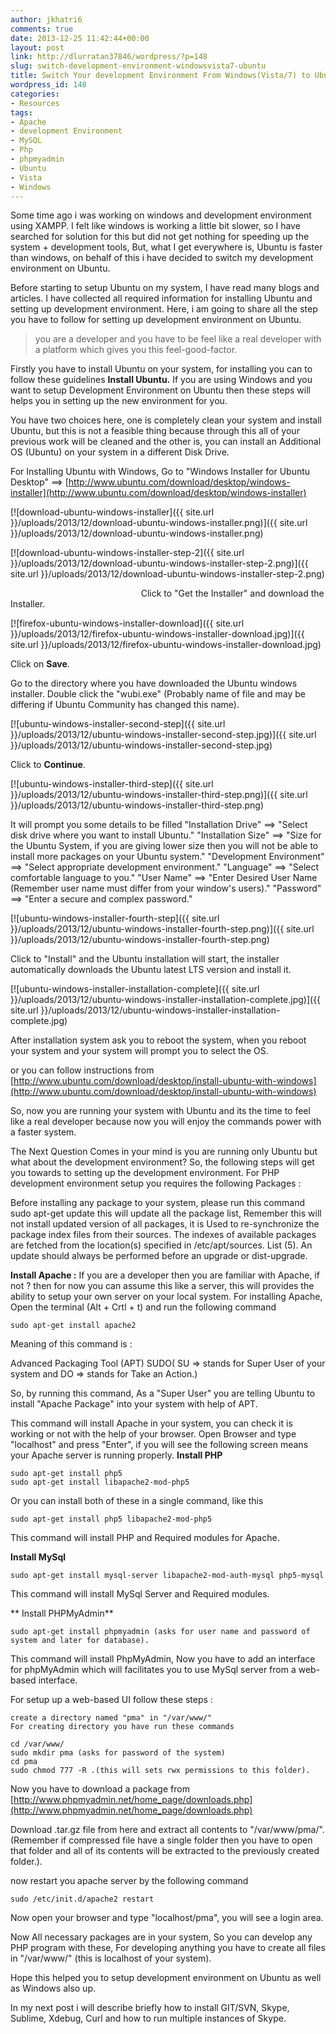 ```yaml
---
author: jkhatri6
comments: true
date: 2013-12-25 11:42:44+00:00
layout: post
link: http://dlurratan37846/wordpress/?p=148
slug: switch-development-environment-windowsvista7-ubuntu
title: Switch Your development Environment From Windows(Vista/7) to Ubuntu
wordpress_id: 148
categories:
- Resources
tags:
- Apache
- development Environment
- MySQL
- Php
- phpmyadmin
- Ubuntu
- Vista
- Windows
---
```


Some time ago i was working on windows and development environment using XAMPP. I felt like windows is working a little bit slower, so I have searched for solution for this but did not get nothing for speeding up the system + development tools, But, what I get everywhere is, Ubuntu is faster than windows, on behalf of this i have decided to switch my development environment on Ubuntu.

Before starting to setup Ubuntu on my system, I have read many blogs and articles. I have collected all required information for installing Ubuntu and setting up development environment. Here, i am going to share all the step you have to follow for setting up development environment on Ubuntu.


<blockquote>you are a developer and you have to be feel like a real developer with a platform which gives you this feel-good-factor.</blockquote>


Firstly you have to install Ubuntu on your system, for installing you can to follow these guidelines
**Install Ubuntu.**
If you are using Windows and you want to setup Development Environment on Ubuntu then these steps will helps you in setting up the new environment for you.

You have two choices here, one is completely clean your system and install Ubuntu, but this is not a feasible thing because through this all of your previous work will be cleaned and the other is, you can install an Additional OS (Ubuntu) on your system in a different Disk Drive.

For Installing Ubuntu with Windows,
Go to "Windows Installer for Ubuntu Desktop" ==> [http://www.ubuntu.com/download/desktop/windows-installer](http://www.ubuntu.com/download/desktop/windows-installer)


[![download-ubuntu-windows-installer]({{ site.url }}/uploads/2013/12/download-ubuntu-windows-installer.png)]({{ site.url }}/uploads/2013/12/download-ubuntu-windows-installer.png)




[![download-ubuntu-windows-installer-step-2]({{ site.url }}/uploads/2013/12/download-ubuntu-windows-installer-step-2.png)]({{ site.url }}/uploads/2013/12/download-ubuntu-windows-installer-step-2.png)


                                                     Click to "Get the Installer" and download the Installer.


[![firefox-ubuntu-windows-installer-download]({{ site.url }}/uploads/2013/12/firefox-ubuntu-windows-installer-download.jpg)]({{ site.url }}/uploads/2013/12/firefox-ubuntu-windows-installer-download.jpg)


Click on **Save**.

Go to the directory where you have downloaded the Ubuntu windows installer.
Double click the "wubi.exe" (Probably name of file and may be differing if Ubuntu Community has changed this name).


[![ubuntu-windows-installer-second-step]({{ site.url }}/uploads/2013/12/ubuntu-windows-installer-second-step.jpg)]({{ site.url }}/uploads/2013/12/ubuntu-windows-installer-second-step.jpg)


Click to **Continue**.


[![ubuntu-windows-installer-third-step]({{ site.url }}/uploads/2013/12/ubuntu-windows-installer-third-step.png)]({{ site.url }}/uploads/2013/12/ubuntu-windows-installer-third-step.png)


It will prompt you some details to be filled
"Installation Drive" ==> "Select disk drive where you want to install Ubuntu."
"Installation Size" ==> "Size for the Ubuntu System, if you are giving lower size then you will not be able to install more packages on your Ubuntu system."
"Development Environment" ==> "Select appropriate development environment."
"Language" ==> "Select comfortable language to you."
"User Name" ==> "Enter Desired User Name (Remember user name must differ from your window's users)."
"Password" ==> "Enter a secure and complex password."


[![ubuntu-windows-installer-fourth-step]({{ site.url }}/uploads/2013/12/ubuntu-windows-installer-fourth-step.png)]({{ site.url }}/uploads/2013/12/ubuntu-windows-installer-fourth-step.png)


Click to "Install" and the Ubuntu installation will start, the installer automatically downloads the Ubuntu latest LTS version and install it.


[![ubuntu-windows-installer-installation-complete]({{ site.url }}/uploads/2013/12/ubuntu-windows-installer-installation-complete.jpg)]({{ site.url }}/uploads/2013/12/ubuntu-windows-installer-installation-complete.jpg)


After installation system ask you to reboot the system, when you reboot your system and your system will prompt you to select the OS.

or you can follow instructions from
[http://www.ubuntu.com/download/desktop/install-ubuntu-with-windows](http://www.ubuntu.com/download/desktop/install-ubuntu-with-windows)

So, now you are running your system with Ubuntu and its the time to feel like a real developer because now you will enjoy the commands power with a faster system.

The Next Question Comes in your mind is you are running only Ubuntu but what about the development environment?
So, the following steps will get you towards to setting up the development environment.
For PHP development environment setup you requires the following Packages :

Before installing any package to your system, please run this command
sudo apt-get update
this will update all the package list, Remember this will not install updated version of all packages, it is Used to re-synchronize the package index files from their sources.
The indexes of available packages are fetched from the location(s) specified in /etc/apt/sources. List (5). An update should always be performed before an upgrade or dist-upgrade.

**Install Apache :** If you are a developer then you are familiar with Apache, if not ? then for now you can assume this like a server, this will provides the ability to setup your own server on your local system. For installing Apache, Open the terminal (Alt + Crtl + t) and run the following command

    
    sudo apt-get install apache2


Meaning of this command is :

Advanced Packaging Tool (APT)
SUDO( SU => stands for Super User of your system and DO => stands for Take an Action.)

So, by running this command, As a "Super User" you are telling Ubuntu to install "Apache Package" into your system with help of APT.

This command will install Apache in your system, you can check it is working or not with the help of your browser. Open Browser and type "localhost" and press "Enter", if you will see the following screen means your Apache server is running properly.
**Install PHP**

    
    sudo apt-get install php5
    sudo apt-get install libapache2-mod-php5


Or you can install both of these in a single command, like this

    
    sudo apt-get install php5 libapache2-mod-php5


This command will install PHP and Required modules for Apache.

**Install MySql**

    
    sudo apt-get install mysql-server libapache2-mod-auth-mysql php5-mysql


This command will install MySql Server and Required modules.

** Install PHPMyAdmin**

    
    sudo apt-get install phpmyadmin (asks for user name and password of system and later for database).


This command will install PhpMyAdmin, Now you have to add an interface for phpMyAdmin which will facilitates you to use MySql server from a web-based interface.

For setup up a web-based UI follow these steps :

    
    create a directory named "pma" in "/var/www/"
    For creating directory you have run these commands
    
    cd /var/www/
    sudo mkdir pma (asks for password of the system)
    cd pma
    sudo chmod 777 -R .(this will sets rwx permissions to this folder).




Now you have to download a package from [http://www.phpmyadmin.net/home_page/downloads.php](http://www.phpmyadmin.net/home_page/downloads.php)

Download .tar.gz file from here and extract all contents to "/var/www/pma/". (Remember if compressed file have a single folder then you have to open that folder and all of its contents will be extracted to the previously created folder.).

now restart you apache server by the following command



    
    sudo /etc/init.d/apache2 restart


Now open your browser and type "localhost/pma", you will see a login area.

Now All necessary packages are in your system, So you can develop any PHP program with these, For developing anything you have to create all files in "/var/www/" (this is localhost of your system).

Hope this helped you to setup development environment on Ubuntu as well as Windows also up.

In my next post i will describe briefly how to install GIT/SVN, Skype, Sublime, Xdebug, Curl and how to run multiple instances of Skype.
